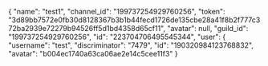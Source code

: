{
    "name": "test1",
    "channel_id": "199737254929760256",
    "token": "3d89bb7572e0fb30d8128367b3b1b44fecd1726de135cbe28a41f8b2f777c372ba2939e72279b94526ff5d1bd4358d65cf11",
    "avatar": null,
    "guild_id": "199737254929760256",
    "id": "223704706495545344",
    "user": {
        "username": "test",
        "discriminator": "7479",
        "id": "190320984123768832",
        "avatar": "b004ec1740a63ca06ae2e14c5cee11f3"
    }
